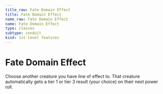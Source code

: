 ```yaml
---
title_raw: Fate Domain Effect
title: Fate Domain Effect
name_raw: Fate Domain Effect
name: Fate Domain Effect
type: classes
subtype: conduit
kind: 1st-level features
---
```


# Fate Domain Effect

Choose another creature you have line of effect to. That creature automatically gets a tier 1 or tier 3 result (your choice) on their next power roll.
